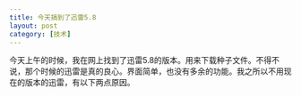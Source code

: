```yaml
---
title: 今天搞到了迅雷5.8
layout: post
category: [技术]
---
```


今天上午的时候，我在网上找到了迅雷5.8的版本。用来下载种子文件。不得不说，那个时候的迅雷是真的良心。界面简单，也没有多余的功能。我之所以不用现在的版本的迅雷，有以下两点原因。

